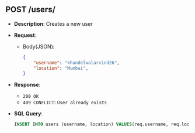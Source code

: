 ## POST /users/
- **Description**: Creates a new user
- **Request**:
    - Body(JSON):
        ```json
        {
            "username": "khandelwalarvind26",
            "location": "Mumbai",
        }
        ```
- **Response**:
    - `200 OK`
    - `409 CONFLICT`:
    `User already exists`

- **SQL Query**:
    ```sql
    INSERT INTO users (username, location) VALUES(req.username, req.location);
    ```